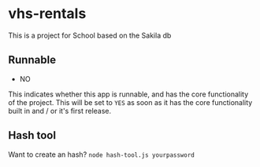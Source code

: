 # vhs-rentals
This is a project for School based on the Sakila db

## Runnable

- NO

This indicates whether this app is runnable, and has the core functionality of the project. This will be set to `YES` as soon as it has the core functionality built in and / or it's first release.

## Hash tool

Want to create an hash? `node hash-tool.js yourpassword`
